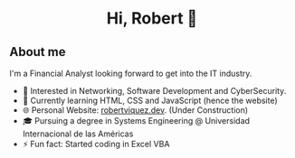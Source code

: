 <div align="center">
  <h1 align="center">Hi, Robert 👋</h1>
</div>
  
## About me
  I'm a Financial Analyst looking forward to get into the IT industry.
- 👀 Interested in Networking, Software Development and CyberSecurity.
- 🌱 Currently learning HTML, CSS and JavaScript (hence the website)
- 🌐 Personal Website: [robertviquez.dev](https://robertviquez.dev/). (Under Construction)
- 🎓 Pursuing a degree in Systems Engineering @ Universidad Internacional de las Américas
- ⚡ Fun fact: Started coding in Excel VBA
<br>
<!---
rvqzs/rvqzs is a ✨ special ✨ repository because its `README.md` (this file) appears on your GitHub profile.
You can click the Preview link to take a look at your changes.
--->
